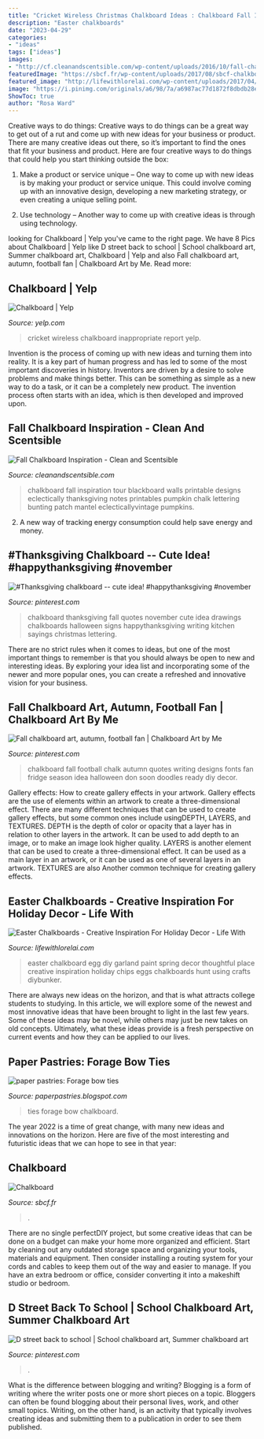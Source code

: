 ```yaml
---
title: "Cricket Wireless Christmas Chalkboard Ideas : Chalkboard Fall Inspiration Tour Blackboard Walls Printable Designs Eclectically Thanksgiving Notes Printables Pumpkin Chalk Lettering Bunting Patch Mantel Eclecticallyvintage Pumpkins"
description: "Easter chalkboards"
date: "2023-04-29"
categories:
- "ideas"
tags: ["ideas"]
images:
- "http://cf.cleanandscentsible.com/wp-content/uploads/2016/10/fall-chalkboard-printables.jpg"
featuredImage: "https://sbcf.fr/wp-content/uploads/2017/08/sbcf-chalkboard.jpg"
featured_image: "http://lifewithlorelai.com/wp-content/uploads/2017/04/Easter-Egg-Garland-A-Thoughtful-Place-Blog-e1492058840565.jpg"
image: "https://i.pinimg.com/originals/a6/98/7a/a6987ac77d1872f8dbdb28e0eebc4722.jpg"
ShowToc: true
author: "Rosa Ward"
---
```



Creative ways to do things:
Creative ways to do things can be a great way to get out of a rut and come up with new ideas for your business or product. There are many creative ideas out there, so it’s important to find the ones that fit your business and product. Here are four creative ways to do things that could help you start thinking outside the box:
1. Make a product or service unique – One way to come up with new ideas is by making your product or service unique. This could involve coming up with an innovative design, developing a new marketing strategy, or even creating a unique selling point.

2. Use technology – Another way to come up with creative ideas is through using technology.

	

		
looking for Chalkboard | Yelp you've came to the right page. We have 8 Pics about Chalkboard | Yelp like D street back to school | School chalkboard art, Summer chalkboard art, Chalkboard | Yelp and also Fall chalkboard art, autumn, football fan | Chalkboard Art by Me. Read more:
		
    
## Chalkboard | Yelp

<img loading=lazy src="http://s3-media2.fl.yelpcdn.com/bphoto/xR8GFJ82BRdh7FWVkHn9dw/o.jpg" onerror="this.onerror=null;this.src='https://tse2.mm.bing.net/th?id=OIP.BWrGN8-LnVnGxbi9qXI9CAHaJ4&amp;pid=15.1';" alt="Chalkboard | Yelp">

_Source: yelp.com_

>cricket wireless chalkboard inappropriate report yelp. 

	

Invention is the process of coming up with new ideas and turning them into reality. It is a key part of human progress and has led to some of the most important discoveries in history. Inventors are driven by a desire to solve problems and make things better. This can be something as simple as a new way to do a task, or it can be a completely new product. The invention process often starts with an idea, which is then developed and improved upon.

    
## Fall Chalkboard Inspiration - Clean And Scentsible

<img loading=lazy src="http://cf.cleanandscentsible.com/wp-content/uploads/2016/10/fall-chalkboard-printables.jpg" onerror="this.onerror=null;this.src='https://tse3.mm.bing.net/th?id=OIP.qayP_tzJxSJViHhpddqgSgHaLH&amp;pid=15.1';" alt="Fall Chalkboard Inspiration - Clean and Scentsible">

_Source: cleanandscentsible.com_

>chalkboard fall inspiration tour blackboard walls printable designs eclectically thanksgiving notes printables pumpkin chalk lettering bunting patch mantel eclecticallyvintage pumpkins. 

	

2. A new way of tracking energy consumption could help save energy and money.

    
## #Thanksgiving Chalkboard -- Cute Idea! #happythanksgiving #november

<img loading=lazy src="https://s-media-cache-ak0.pinimg.com/originals/a6/88/d5/a688d55f98b480c213d02828d4038bba.jpg" onerror="this.onerror=null;this.src='https://tse2.mm.bing.net/th?id=OIP.Yly5JjEeCPZABH95tmTEgQHaJ4&amp;pid=15.1';" alt="#Thanksgiving chalkboard -- cute idea! #happythanksgiving #november">

_Source: pinterest.com_

>chalkboard thanksgiving fall quotes november cute idea drawings chalkboards halloween signs happythanksgiving writing kitchen sayings christmas lettering. 

	

There are no strict rules when it comes to ideas, but one of the most important things to remember is that you should always be open to new and interesting ideas. By exploring your idea list and incorporating some of the newer and more popular ones, you can create a refreshed and innovative vision for your business.

    
## Fall Chalkboard Art, Autumn, Football Fan | Chalkboard Art By Me

<img loading=lazy src="https://s-media-cache-ak0.pinimg.com/originals/19/e5/1c/19e51c4e4a505ed75cedbef0869d4217.jpg" onerror="this.onerror=null;this.src='https://tse2.mm.bing.net/th?id=OIP.G8KYaqI_SL-Rs0awBAMSGgHaI4&amp;pid=15.1';" alt="Fall chalkboard art, autumn, football fan | Chalkboard Art by Me">

_Source: pinterest.com_

>chalkboard fall football chalk autumn quotes writing designs fonts fan fridge season idea halloween don soon doodles ready diy decor. 

	

Gallery effects: How to create gallery effects in your artwork.
Gallery effects are the use of elements within an artwork to create a three-dimensional effect. There are many different techniques that can be used to create gallery effects, but some common ones include usingDEPTH, LAYERS, and TEXTURES.
 DEPTH is the depth of color or opacity that a layer has in relation to other layers in the artwork. It can be used to add depth to an image, or to make an image look higher quality. LAYERS is another element that can be used to create a three-dimensional effect. It can be used as a main layer in an artwork, or it can be used as one of several layers in an artwork. TEXTURES are also Another common technique for creating gallery effects.

    
## Easter Chalkboards - Creative Inspiration For Holiday Decor - Life With

<img loading=lazy src="http://lifewithlorelai.com/wp-content/uploads/2017/04/Easter-Egg-Garland-A-Thoughtful-Place-Blog-e1492058840565.jpg" onerror="this.onerror=null;this.src='https://tse3.mm.bing.net/th?id=OIP.UOo_J3myhAxZFPxk5wzaNAHaLH&amp;pid=15.1';" alt="Easter Chalkboards - Creative Inspiration For Holiday Decor - Life With">

_Source: lifewithlorelai.com_

>easter chalkboard egg diy garland paint spring decor thoughtful place creative inspiration holiday chips eggs chalkboards hunt using crafts diybunker. 

	

There are always new ideas on the horizon, and that is what attracts college students to studying. In this article, we will explore some of the newest and most innovative ideas that have been brought to light in the last few years. Some of these ideas may be novel, while others may just be new takes on old concepts. Ultimately, what these ideas provide is a fresh perspective on current events and how they can be applied to our lives.

    
## Paper Pastries: Forage Bow Ties

<img loading=lazy src="http://2.bp.blogspot.com/_zJ6zdRxnutQ/THL-gcuAVHI/AAAAAAAAE1Y/vQwOhrCC_xo/s1600/forage+bow+ties+chalkboard.jpg" onerror="this.onerror=null;this.src='https://tse2.mm.bing.net/th?id=OIP.DHHh_dp1azx5nEzoKQ-FFQHaLK&amp;pid=15.1';" alt="paper pastries: Forage bow ties">

_Source: paperpastries.blogspot.com_

>ties forage bow chalkboard. 

	

The year 2022 is a time of great change, with many new ideas and innovations on the horizon. Here are five of the most interesting and futuristic ideas that we can hope to see in that year:

    
## Chalkboard

<img loading=lazy src="https://sbcf.fr/wp-content/uploads/2017/08/sbcf-chalkboard.jpg" onerror="this.onerror=null;this.src='https://tse3.mm.bing.net/th?id=OIP.TssPrzS8zdUkDyAxYhxZXwHaE8&amp;pid=15.1';" alt="Chalkboard">

_Source: sbcf.fr_

>. 

	

There are no single perfectDIY project, but some creative ideas that can be done on a budget can make your home more organized and efficient. Start by cleaning out any outdated storage space and organizing your tools, materials and equipment. Then consider installing a routing system for your cords and cables to keep them out of the way and easier to manage. If you have an extra bedroom or office, consider converting it into a makeshift studio or bedroom.

    
## D Street Back To School | School Chalkboard Art, Summer Chalkboard Art

<img loading=lazy src="https://i.pinimg.com/originals/a6/98/7a/a6987ac77d1872f8dbdb28e0eebc4722.jpg" onerror="this.onerror=null;this.src='https://tse1.mm.bing.net/th?id=OIP.2uhm-d8F_qY3DyIi8fk4ngHaNK&amp;pid=15.1';" alt="D street back to school | School chalkboard art, Summer chalkboard art">

_Source: pinterest.com_

>. 

	

What is the difference between blogging and writing?
Blogging is a form of writing where the writer posts one or more short pieces on a topic. Bloggers can often be found blogging about their personal lives, work, and other small topics. Writing, on the other hand, is an activity that typically involves creating ideas and submitting them to a publication in order to see them published.

